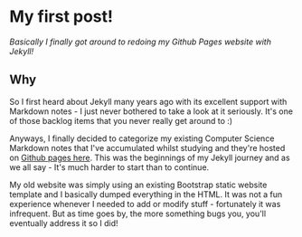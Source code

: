 # My first post!

*Basically I finally got around to redoing my Github Pages website with Jekyll!*

## Why

So I first heard about Jekyll many years ago with its excellent support with Markdown notes - I just never bothered to take a look at it seriously.
It's one of those backlog items that you never really get around to :)

Anyways, I finally decided to categorize my existing Computer Science Markdown notes that I've accumulated whilst studying and they're hosted on [Github pages here](https://burrt.github.io/compsci-docs/).
This was the beginnings of my Jekyll journey and as we all say - It's much harder to start than to continue.

My old website was simply using an existing Bootstrap static website template and I basically dumped everything in the HTML.
It was not a fun experience whenever I needed to add or modify stuff - fortunately it was infrequent.
But as time goes by, the more something bugs you, you'll eventually address it so I did!
